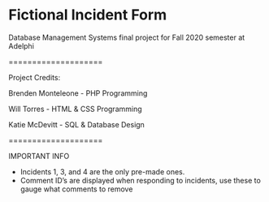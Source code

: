 # Fictional Incident Form
Database Management Systems final project for Fall 2020 semester at Adelphi

====================

Project Credits:

Brenden Monteleone - PHP Programming

Will Torres - HTML & CSS Programming

Katie McDevitt - SQL & Database Design

====================

IMPORTANT INFO
- Incidents 1, 3, and 4 are the only pre-made ones.
- Comment ID’s are displayed when responding to incidents, use these to gauge what comments to remove
